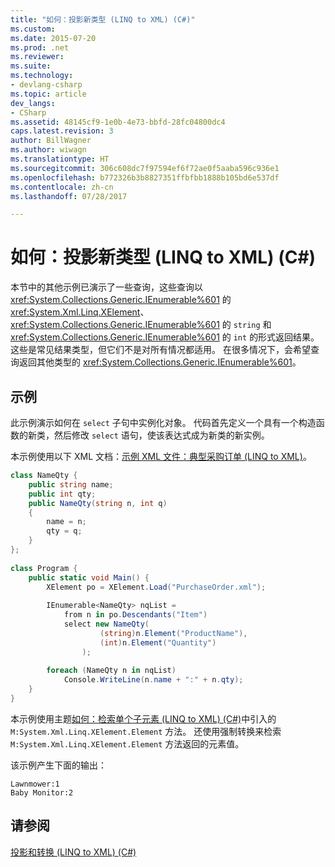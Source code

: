 ```yaml
---
title: "如何：投影新类型 (LINQ to XML) (C#)"
ms.custom: 
ms.date: 2015-07-20
ms.prod: .net
ms.reviewer: 
ms.suite: 
ms.technology:
- devlang-csharp
ms.topic: article
dev_langs:
- CSharp
ms.assetid: 48145cf9-1e0b-4e73-bbfd-28fc04800dc4
caps.latest.revision: 3
author: BillWagner
ms.author: wiwagn
ms.translationtype: HT
ms.sourcegitcommit: 306c608dc7f97594ef6f72ae0f5aaba596c936e1
ms.openlocfilehash: b772326b3b8827351ffbfbb1888b105bd6e537df
ms.contentlocale: zh-cn
ms.lasthandoff: 07/28/2017

---
```

# <a name="how-to-project-a-new-type-linq-to-xml-c"></a>如何：投影新类型 (LINQ to XML) (C#)
本节中的其他示例已演示了一些查询，这些查询以 <xref:System.Collections.Generic.IEnumerable%601> 的 <xref:System.Xml.Linq.XElement>、<xref:System.Collections.Generic.IEnumerable%601> 的 `string` 和 <xref:System.Collections.Generic.IEnumerable%601> 的 `int` 的形式返回结果。 这些是常见结果类型，但它们不是对所有情况都适用。 在很多情况下，会希望查询返回其他类型的 <xref:System.Collections.Generic.IEnumerable%601>。  
  
## <a name="example"></a>示例  
 此示例演示如何在 `select` 子句中实例化对象。 代码首先定义一个具有一个构造函数的新类，然后修改 `select` 语句，使该表达式成为新类的新实例。  
  
 本示例使用以下 XML 文档：[示例 XML 文件：典型采购订单 (LINQ to XML)](../../../../csharp/programming-guide/concepts/linq/sample-xml-file-typical-purchase-order-linq-to-xml-1.md)。  
  
```csharp  
class NameQty {  
    public string name;  
    public int qty;  
    public NameQty(string n, int q)  
    {  
        name = n;  
        qty = q;  
    }  
};  
  
class Program {  
    public static void Main() {  
        XElement po = XElement.Load("PurchaseOrder.xml");  
  
        IEnumerable<NameQty> nqList =  
            from n in po.Descendants("Item")  
            select new NameQty(  
                    (string)n.Element("ProductName"),  
                    (int)n.Element("Quantity")  
                );  
  
        foreach (NameQty n in nqList)  
            Console.WriteLine(n.name + ":" + n.qty);  
    }  
}  
```  
  
 本示例使用主题[如何：检索单个子元素 (LINQ to XML) (C#)](../../../../csharp/programming-guide/concepts/linq/how-to-retrieve-a-single-child-element-linq-to-xml.md)中引入的 `M:System.Xml.Linq.XElement.Element` 方法。 还使用强制转换来检索 `M:System.Xml.Linq.XElement.Element` 方法返回的元素值。  
  
 该示例产生下面的输出：  
  
```  
Lawnmower:1  
Baby Monitor:2  
```  
  
## <a name="see-also"></a>请参阅  
 [投影和转换 (LINQ to XML) (C#)](../../../../csharp/programming-guide/concepts/linq/projections-and-transformations-linq-to-xml.md)

